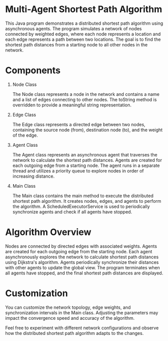 # Multi-Agent Shortest Path Algorithm

This Java program demonstrates a distributed shortest path algorithm using asynchronous agents. The program simulates a network of nodes connected by weighted edges, where each node represents a location and each edge represents a path between two locations. The goal is to find the shortest path distances from a starting node to all other nodes in the network.

# Components
1. Node Class

   The Node class represents a node in the network and contains a name and a list of edges connecting to other nodes. The toString method is overridden to provide a meaningful string representation.

2. Edge Class

   The Edge class represents a directed edge between two nodes, containing the source node (from), destination node (to), and the weight of the edge.

3. Agent Class

   The Agent class represents an asynchronous agent that traverses the network to calculate the shortest path distances. Agents are created for each outgoing edge from a starting node. The agent runs in a separate thread and utilizes a priority queue to explore nodes in order of increasing distance.

4. Main Class

   The Main class contains the main method to execute the distributed shortest path algorithm. It creates nodes, edges, and agents to perform the algorithm. A ScheduledExecutorService is used to periodically synchronize agents and check if all agents have stopped.

# Algorithm Overview
Nodes are connected by directed edges with associated weights.
Agents are created for each outgoing edge from the starting node.
Each agent asynchronously explores the network to calculate shortest path distances using Dijkstra's algorithm.
Agents periodically synchronize their distances with other agents to update the global view.
The program terminates when all agents have stopped, and the final shortest path distances are displayed.
# Customization
You can customize the network topology, edge weights, and synchronization intervals in the Main class. Adjusting the parameters may impact the convergence speed and accuracy of the algorithm.

Feel free to experiment with different network configurations and observe how the distributed shortest path algorithm adapts to the changes.